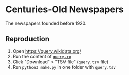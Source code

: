 # Centuries-Old Newspapers

The newspapers founded before 1920.

## Reproduction

1. Open <https://query.wikidata.org/>
2. Run the content of [`query.rq`](query.rq)
3. Click "Download" > "TSV file" (`query.tsv` file)
4. Run `python3 make.py` in one folder with `query.tsv`
